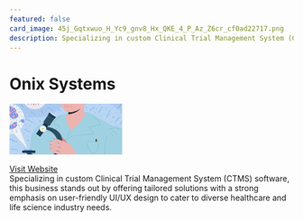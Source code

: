```yaml
---
featured: false
card_image: 45j_Gqtxwuo_H_Yc9_gnv8_Hx_QKE_4_P_Az_Z6cr_cf0ad22717.png
description: Specializing in custom Clinical Trial Management System (CTMS) software, this business stands out by offering tailored solutions with a strong emphasis on user-friendly UI/UX design to cater to diverse healthcare and life science industry needs.
---
```


# Onix Systems
<img src="45j_Gqtxwuo_H_Yc9_gnv8_Hx_QKE_4_P_Az_Z6cr_cf0ad22717.png" alt="Logo" style="max-width: 200px; height: auto;">

<a href="https://onix-systems.com/blog/clinical-trial-management-software-as-a-service">Visit Website</a>  
Specializing in custom Clinical Trial Management System (CTMS) software, this business stands out by offering tailored solutions with a strong emphasis on user-friendly UI/UX design to cater to diverse healthcare and life science industry needs.
